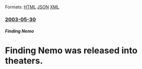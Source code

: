 
Formats: [HTML](/news/2003/05/30/finding-nemo-was-released-into-theaters.html)  [JSON](/news/2003/05/30/finding-nemo-was-released-into-theaters.json)  [XML](/news/2003/05/30/finding-nemo-was-released-into-theaters.xml)  

### [2003-05-30](/news/2003/05/30/index.md)

##### Finding Nemo
#  Finding Nemo was released into theaters.



